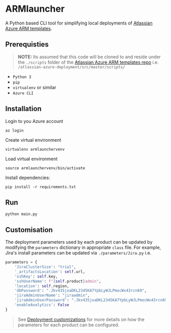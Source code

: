 # ARMlauncher
A Python based CLI tool for simplifying local deployments of [Atlassian Azure ARM templates](https://bitbucket.org/atlassian/atlassian-azure-deployment/src/master/).

## Prerequisties
> **NOTE:** Its assumed that this code will be cloned to and reside under the `./scripts` folder of the [Atlassian Azure ARM templates repo](https://bitbucket.org/atlassian/atlassian-azure-deployment/src/master/) i.e. `/atlassian-azure-deployment/src/master/scripts/`

* `Python 3`
* `pip`
* `virtualenv` or similar
* `Azure CLI`

## Installation
Login to you Azure account
```
az login
```
Create virtual environment
```
virtualenv armlaunchervenv
```
Load virtual environment
```
source armlaunchervenv/bin/activate
```
Install dependencies:
```
pip install -r requirements.txt
```

## Run
```
python main.py
```

## Customisation
The deployment parameters used by each product can be updated by modifying the `parameters` dictionary in appropriate `class` file. For example, Jira's install parameters can be updated via `./parameters/Jira.py` i.e.

```python
parameters = {
    'JiraClusterSize': "trial",
    '_artifactsLocation': self.url,
    'sshKey': self.key,
    'sshUserName': f"{self.product}admin",
    'location': self.region,
    'dbPassword': ".Jkv435jxaDKL2345KA7YpbLyWJLPmocWx43rcn69",
    'jiraAdminUserName': "jiraadmin",
    'jiraAdminUserPassword': ".Jkv435jxaDKL2345KA7YpbLyWJLPmocWx43rcn69",
    'enableAnalytics': False
}
```
> See [Deployment customizations](https://bitbucket.org/atlassian/atlassian-azure-deployment/src/master/HOWTO.md) for more details on how the parameters for each product can be configured. 
